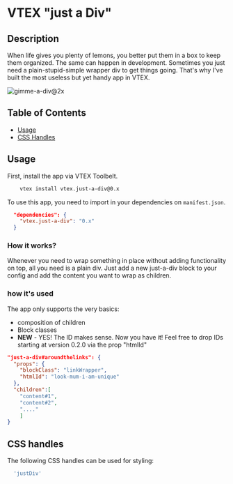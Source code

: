 # VTEX "just a Div"

## Description

When life gives you plenty of lemons, you better put them in a box to keep them organized.
The same can happen in development. Sometimes you just need a plain-stupid-simple wrapper div to get things going. 
That's why I've built the most useless but yet handy app in VTEX.


<img  alt="gimme-a-div@2x" src="https://user-images.githubusercontent.com/93577143/154315105-bbbab1c8-d0ad-4013-89e1-a75c60250655.png">


## Table of Contents

- [Usage](#usage)
- [CSS Handles](#css-handles)


## Usage
First, install the app via VTEX Toolbelt. 

```bash
    vtex install vtex.just-a-div@0.x
```

To use this app, you need to import in your dependencies on `manifest.json`.

```json
  "dependencies": {
    "vtex.just-a-div": "0.x"
  }
```

### How it works?
Whenever you need to wrap something in place without adding functionality on top, all you need is a plain div. Just add a new just-a-div block to your config and add the content you want to wrap as children.


### how it's used
The app only supports the very basics: 
* composition of children
* Block classes
* **NEW** - YES! The ID makes sense. Now you have it! Feel free to drop IDs starting at version 0.2.0 via the prop "htmlId"

```json
"just-a-div#aroundthelinks": {
  "props": {
    "blockClass": "linkWrapper",
    "htmlId": "look-mum-i-am-unique"
  },
  "children":[
	"content#1",
	"content#2",
	"...."
	]	
}
```


## CSS handles
The following CSS handles can be used for styling:

```js
  'justDiv'
```





